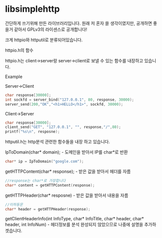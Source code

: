libsimplehttp
=============
간단하게 쓰기위해 만든 라이브러리입니다.
원래 저 혼자 쓸 생각이였지만,
공개하면 좋을거 같아서 GPLv3의 라이센스로 공개합니다!

크게 httpio와 httputil로 분류되어있습니다.

httpio.h의 함수

httpio.h는  client->server랑
server->client로 보낼 수 있는 함수를 내장하고 있습니다.

Example

Server->Client
```C
char response[30000];
int sockfd = server_bind("127.0.0.1", 80, response, 30000);
server_send(200,"OK","<h1>HELLO</h1>", sockfd, 30000);
```

Client->Server
```C
char response[30000];
client_send("GET", "127.0.0.1", "", response,"/",80);
printf("%s\n", resposne);
```

httputil.h는 http분석 관련한 함수들을 내장 하고 있습니다.

IpToDomain(char* domain); - 도메인을 받아서 IP를 char*로 반환
```C
char* ip = IpToDomain("google.com");
```

getHTTPContent(char* response); - 받은 값을 받아서 헤더를 자름
```C
//response는 char*로 가장합니다
char* content = getHTTPContent(response);
```

getHTTPHeader(char* resposne) - 받은 값을 받아서 내용을 자름
```C
//이하동문
char* header = getHTTPHeader(response);
```

getClientHeaderInfo(int InfoType, char* InfoTitle, char* header, char* header, int InfoNum) - 헤더정보를 분석
완성되지 않았으므로 나중에 설명을 추가하겟습니다.
